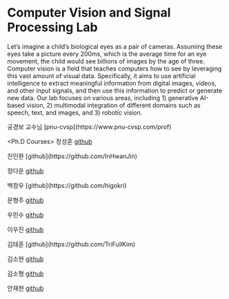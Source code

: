 # Computer Vision and Signal Processing Lab
 Let’s imagine a child’s biological eyes as a pair of cameras. Assuming these eyes take a picture every 200ms, which is the average time for an eye movement, the child would see billions of images by the age of three. Computer vision is a field that teaches computers how to see by leveraging this vast amount of visual data. Specifically, it aims to use artificial intelligence to extract meaningful information from digital images, videos, and other input signals, and then use this information to predict or generate new data.
  Our lab focuses on various areas, including 1) generative AI-based vision, 2) multimodal integration of different domains such as speech, text, and images, and 3) robotic vision.  
  
<professor>
공경보 교수님 [pnu-cvsp](https://www.pnu-cvsp.com/prof)  
  
<Ph.D Courses>
정성훈 [github](https://github.com/currycurry915)  
  
  
<MS Courses>
진인환 [github](https://github.com/InHwanJin)  
  
정다운 [github](https://github.com/Da-OOn)  
  
  
<Integrated BS-MS Courses>
백창우 [github](https://github.com/higokri)  
  
문형주 [github](https://github.com/MHJ0208)  
  
우민수 [github](https://github.com/MinSooWoo123)  
  
이우진 [github](https://github.com/woojin1833)
  
  
<Research Interns>
김태훈 [github](https://github.com/TriFullKim)  
  
김소현 [github](https://github.com/sohyeon53)  
  
김소형 [github](https://github.com/SohyeongKim-hub)  
  
안재현 [github](https://github.com/jaehyeon201924149)
